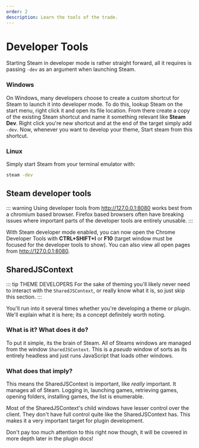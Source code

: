 ```yaml
---
order: 2
description: Learn the tools of the trade.
---
```


# Developer Tools

Starting Steam in developer mode is rather straight forward, all it requires is passing `-dev` as an argument when launching Steam.

### Windows

On Windows, many developers choose to create a custom shortcut for Steam to launch it into developer mode. To do this, lookup Steam on the start menu, right click it and open its file location. From there create a copy of the existing Steam shortcut and name it something relevant like **Steam Dev**. Right click you're new shortcut and at the end of the target simply add `-dev`. Now, whenever you want to develop your theme, Start steam from this shortcut.

### Linux

Simply start Steam from your terminal emulator with:

```bash
steam -dev
```

## Steam developer tools

::: warning
Using developer tools from http://127.0.0.1:8080 works best from a chromium based browser. Firefox based browsers often have breaking issues where important parts of the developer tools are entirely unusable.
:::

With Steam developer mode enabled, you can now open the Chrome Developer Tools with **CTRL+SHIFT+I** or **F10** (target window must be focused for the developer tools to show).
You can also view all open pages from http://127.0.0.1:8080.

## SharedJSContext

::: tip THEME DEVELOPERS
For the sake of theming you'll likely never need to interact with the `SharedJSContext`, or really know what it is, so just skip this section.
:::

You'll run into it several times whether you're developing a theme or plugin. We'll explain what it is here; its a concept definitely worth noting.

### What is it? What does it do?

To put it simple, its the brain of Steam. All of Steams windows are managed from the window `SharedJSContext`. This is a _pseudo_ window of sorts as its entirely headless and just runs JavaScript that loads other windows.

### What does that imply?

This means the SharedJSContext is important, like _really_ important. It manages all of Steam. Logging in, launching games, retrieving games, opening folders, installing games, the list is enumerable.

Most of the SharedJSContext's child windows have lesser control over the client. They don't have full control quite like the SharedJSContext has. This makes it a very important target for plugin development.

Don't pay too much attention to this right now though, it will be covered in more depth later in the plugin docs!
